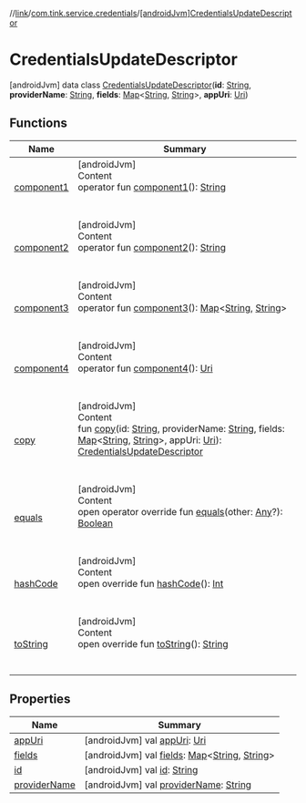 //[link](../../index.md)/[com.tink.service.credentials](../index.md)/[[androidJvm]CredentialsUpdateDescriptor](index.md)



# CredentialsUpdateDescriptor  
 [androidJvm] data class [CredentialsUpdateDescriptor](index.md)(**id**: [String](https://kotlinlang.org/api/latest/jvm/stdlib/kotlin/-string/index.html), **providerName**: [String](https://kotlinlang.org/api/latest/jvm/stdlib/kotlin/-string/index.html), **fields**: [Map](https://kotlinlang.org/api/latest/jvm/stdlib/kotlin.collections/-map/index.html)<[String](https://kotlinlang.org/api/latest/jvm/stdlib/kotlin/-string/index.html), [String](https://kotlinlang.org/api/latest/jvm/stdlib/kotlin/-string/index.html)>, **appUri**: [Uri](https://developer.android.com/reference/kotlin/android/net/Uri.html))   


## Functions  
  
|  Name|  Summary| 
|---|---|
| <a name="com.tink.service.credentials/CredentialsUpdateDescriptor/component1/#/PointingToDeclaration/"></a>[component1](component1.md)| <a name="com.tink.service.credentials/CredentialsUpdateDescriptor/component1/#/PointingToDeclaration/"></a>[androidJvm]  <br>Content  <br>operator fun [component1](component1.md)(): [String](https://kotlinlang.org/api/latest/jvm/stdlib/kotlin/-string/index.html)  <br><br><br>
| <a name="com.tink.service.credentials/CredentialsUpdateDescriptor/component2/#/PointingToDeclaration/"></a>[component2](component2.md)| <a name="com.tink.service.credentials/CredentialsUpdateDescriptor/component2/#/PointingToDeclaration/"></a>[androidJvm]  <br>Content  <br>operator fun [component2](component2.md)(): [String](https://kotlinlang.org/api/latest/jvm/stdlib/kotlin/-string/index.html)  <br><br><br>
| <a name="com.tink.service.credentials/CredentialsUpdateDescriptor/component3/#/PointingToDeclaration/"></a>[component3](component3.md)| <a name="com.tink.service.credentials/CredentialsUpdateDescriptor/component3/#/PointingToDeclaration/"></a>[androidJvm]  <br>Content  <br>operator fun [component3](component3.md)(): [Map](https://kotlinlang.org/api/latest/jvm/stdlib/kotlin.collections/-map/index.html)<[String](https://kotlinlang.org/api/latest/jvm/stdlib/kotlin/-string/index.html), [String](https://kotlinlang.org/api/latest/jvm/stdlib/kotlin/-string/index.html)>  <br><br><br>
| <a name="com.tink.service.credentials/CredentialsUpdateDescriptor/component4/#/PointingToDeclaration/"></a>[component4](component4.md)| <a name="com.tink.service.credentials/CredentialsUpdateDescriptor/component4/#/PointingToDeclaration/"></a>[androidJvm]  <br>Content  <br>operator fun [component4](component4.md)(): [Uri](https://developer.android.com/reference/kotlin/android/net/Uri.html)  <br><br><br>
| <a name="com.tink.service.credentials/CredentialsUpdateDescriptor/copy/#kotlin.String#kotlin.String#kotlin.collections.Map[kotlin.String,kotlin.String]#android.net.Uri/PointingToDeclaration/"></a>[copy](copy.md)| <a name="com.tink.service.credentials/CredentialsUpdateDescriptor/copy/#kotlin.String#kotlin.String#kotlin.collections.Map[kotlin.String,kotlin.String]#android.net.Uri/PointingToDeclaration/"></a>[androidJvm]  <br>Content  <br>fun [copy](copy.md)(id: [String](https://kotlinlang.org/api/latest/jvm/stdlib/kotlin/-string/index.html), providerName: [String](https://kotlinlang.org/api/latest/jvm/stdlib/kotlin/-string/index.html), fields: [Map](https://kotlinlang.org/api/latest/jvm/stdlib/kotlin.collections/-map/index.html)<[String](https://kotlinlang.org/api/latest/jvm/stdlib/kotlin/-string/index.html), [String](https://kotlinlang.org/api/latest/jvm/stdlib/kotlin/-string/index.html)>, appUri: [Uri](https://developer.android.com/reference/kotlin/android/net/Uri.html)): [CredentialsUpdateDescriptor](index.md)  <br><br><br>
| <a name="kotlin/Any/equals/#kotlin.Any?/PointingToDeclaration/"></a>[equals](../../com.tink.service.user/[android-jvm]-user-profile-service-impl/index.md#%5Bkotlin%2FAny%2Fequals%2F%23kotlin.Any%3F%2FPointingToDeclaration%2F%5D%2FFunctions%2F1854938400)| <a name="kotlin/Any/equals/#kotlin.Any?/PointingToDeclaration/"></a>[androidJvm]  <br>Content  <br>open operator override fun [equals](../../com.tink.service.user/[android-jvm]-user-profile-service-impl/index.md#%5Bkotlin%2FAny%2Fequals%2F%23kotlin.Any%3F%2FPointingToDeclaration%2F%5D%2FFunctions%2F1854938400)(other: [Any](https://kotlinlang.org/api/latest/jvm/stdlib/kotlin/-any/index.html)?): [Boolean](https://kotlinlang.org/api/latest/jvm/stdlib/kotlin/-boolean/index.html)  <br><br><br>
| <a name="kotlin/Any/hashCode/#/PointingToDeclaration/"></a>[hashCode](../../com.tink.service.user/[android-jvm]-user-profile-service-impl/index.md#%5Bkotlin%2FAny%2FhashCode%2F%23%2FPointingToDeclaration%2F%5D%2FFunctions%2F1854938400)| <a name="kotlin/Any/hashCode/#/PointingToDeclaration/"></a>[androidJvm]  <br>Content  <br>open override fun [hashCode](../../com.tink.service.user/[android-jvm]-user-profile-service-impl/index.md#%5Bkotlin%2FAny%2FhashCode%2F%23%2FPointingToDeclaration%2F%5D%2FFunctions%2F1854938400)(): [Int](https://kotlinlang.org/api/latest/jvm/stdlib/kotlin/-int/index.html)  <br><br><br>
| <a name="kotlin/Any/toString/#/PointingToDeclaration/"></a>[toString](../../com.tink.service.user/[android-jvm]-user-profile-service-impl/index.md#%5Bkotlin%2FAny%2FtoString%2F%23%2FPointingToDeclaration%2F%5D%2FFunctions%2F1854938400)| <a name="kotlin/Any/toString/#/PointingToDeclaration/"></a>[androidJvm]  <br>Content  <br>open override fun [toString](../../com.tink.service.user/[android-jvm]-user-profile-service-impl/index.md#%5Bkotlin%2FAny%2FtoString%2F%23%2FPointingToDeclaration%2F%5D%2FFunctions%2F1854938400)(): [String](https://kotlinlang.org/api/latest/jvm/stdlib/kotlin/-string/index.html)  <br><br><br>


## Properties  
  
|  Name|  Summary| 
|---|---|
| <a name="com.tink.service.credentials/CredentialsUpdateDescriptor/appUri/#/PointingToDeclaration/"></a>[appUri](app-uri.md)| <a name="com.tink.service.credentials/CredentialsUpdateDescriptor/appUri/#/PointingToDeclaration/"></a> [androidJvm] val [appUri](app-uri.md): [Uri](https://developer.android.com/reference/kotlin/android/net/Uri.html)   <br>
| <a name="com.tink.service.credentials/CredentialsUpdateDescriptor/fields/#/PointingToDeclaration/"></a>[fields](fields.md)| <a name="com.tink.service.credentials/CredentialsUpdateDescriptor/fields/#/PointingToDeclaration/"></a> [androidJvm] val [fields](fields.md): [Map](https://kotlinlang.org/api/latest/jvm/stdlib/kotlin.collections/-map/index.html)<[String](https://kotlinlang.org/api/latest/jvm/stdlib/kotlin/-string/index.html), [String](https://kotlinlang.org/api/latest/jvm/stdlib/kotlin/-string/index.html)>   <br>
| <a name="com.tink.service.credentials/CredentialsUpdateDescriptor/id/#/PointingToDeclaration/"></a>[id](id.md)| <a name="com.tink.service.credentials/CredentialsUpdateDescriptor/id/#/PointingToDeclaration/"></a> [androidJvm] val [id](id.md): [String](https://kotlinlang.org/api/latest/jvm/stdlib/kotlin/-string/index.html)   <br>
| <a name="com.tink.service.credentials/CredentialsUpdateDescriptor/providerName/#/PointingToDeclaration/"></a>[providerName](provider-name.md)| <a name="com.tink.service.credentials/CredentialsUpdateDescriptor/providerName/#/PointingToDeclaration/"></a> [androidJvm] val [providerName](provider-name.md): [String](https://kotlinlang.org/api/latest/jvm/stdlib/kotlin/-string/index.html)   <br>


